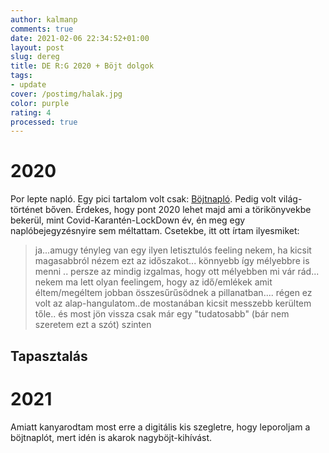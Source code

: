 ```yaml
---
author: kalmanp
comments: true
date: 2021-02-06 22:34:52+01:00
layout: post
slug: dereg
title: DE R:G 2020 + Böjt dolgok
tags:
- update
cover: /postimg/halak.jpg
color: purple
rating: 4
processed: true
---
```


# 2020
Por lepte napló. Egy pici tartalom volt csak: [Böjtnapló](/bojtnaplo).
Pedig volt világ-történet bőven. Érdekes, hogy pont 2020 lehet majd ami a törikönyvekbe bekerül, mint Covid-Karantén-LockDown év, én meg egy naplóbejegyzésnyire sem méltattam. Csetekbe, itt ott írtam ilyesmiket:
> ja...amugy tényleg van egy ilyen letisztulós feeling nekem, ha kicsit magasabbról nézem ezt az időszakot... könnyebb így mélyebbre is menni .. persze az mindig izgalmas, hogy ott mélyebben mi vár rád... nekem ma lett olyan feelingem, hogy az idő/emlékek amit éltem/megéltem jobban összesűrűsödnek a pillanatban.... régen ez volt az alap-hangulatom..de mostanában kicsit messzebb kerültem tőle.. és most jön vissza csak már egy "tudatosabb" (bár nem szeretem ezt a szót) szinten

## Tapasztalás

# 2021
Amiatt kanyarodtam most erre a digitális kis szegletre, hogy leporoljam a böjtnaplót, mert idén is akarok nagyböjt-kihívást.
